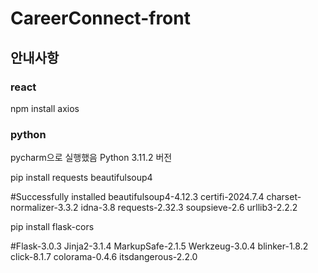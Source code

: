 # CareerConnect-front
## 안내사항
### react
npm install axios

### python
pycharm으로 실행했음
Python 3.11.2 버전

pip install requests beautifulsoup4

#Successfully installed beautifulsoup4-4.12.3 certifi-2024.7.4 charset-normalizer-3.3.2 idna-3.8 requests-2.32.3 soupsieve-2.6 urllib3-2.2.2

pip install flask-cors

#Flask-3.0.3 Jinja2-3.1.4 MarkupSafe-2.1.5 Werkzeug-3.0.4 blinker-1.8.2 click-8.1.7 colorama-0.4.6 itsdangerous-2.2.0
